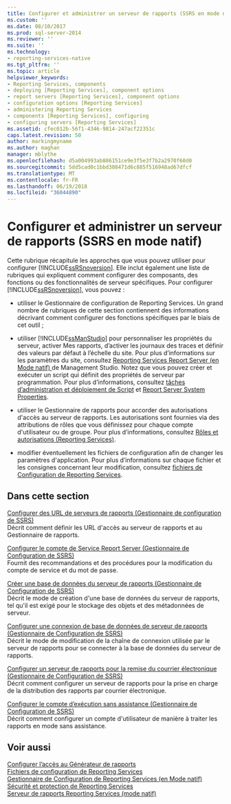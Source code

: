 ```yaml
---
title: Configurer et administrer un serveur de rapports (SSRS en mode natif) | Microsoft Docs
ms.custom: ''
ms.date: 08/10/2017
ms.prod: sql-server-2014
ms.reviewer: ''
ms.suite: ''
ms.technology:
- reporting-services-native
ms.tgt_pltfrm: ''
ms.topic: article
helpviewer_keywords:
- Reporting Services, components
- deploying [Reporting Services], component options
- report servers [Reporting Services], component options
- configuration options [Reporting Services]
- administering Reporting Services
- components [Reporting Services], configuring
- configuring servers [Reporting Services]
ms.assetid: cfec012b-56f1-4346-9814-247acf22351c
caps.latest.revision: 50
author: markingmyname
ms.author: maghan
manager: mblythe
ms.openlocfilehash: d5a004993ab886151ce9e3f5e3f7b2a2970f60d0
ms.sourcegitcommit: 5dd5cad0c1bbd308471d6c885f516948ad67dfcf
ms.translationtype: MT
ms.contentlocale: fr-FR
ms.lasthandoff: 06/19/2018
ms.locfileid: "36044890"
---
```

# <a name="configure-and-administer-a-report-server-ssrs-native-mode"></a>Configurer et administrer un serveur de rapports (SSRS en mode natif)
  Cette rubrique récapitule les approches que vous pouvez utiliser pour configurer [!INCLUDE[ssRSnoversion](../../includes/ssrsnoversion-md.md)]. Elle inclut également une liste de rubriques qui expliquent comment configurer des composants, des fonctions ou des fonctionnalités de serveur spécifiques. Pour configurer [!INCLUDE[ssRSnoversion](../../includes/ssrsnoversion-md.md)], vous pouvez :  
  
-   utiliser le Gestionnaire de configuration de Reporting Services. Un grand nombre de rubriques de cette section contiennent des informations décrivant comment configurer des fonctions spécifiques par le biais de cet outil ;  
  
-   utiliser [!INCLUDE[ssManStudio](../../includes/ssmanstudio-md.md)] pour personnaliser les propriétés du serveur, activer Mes rapports, d’activer les journaux des traces et définir des valeurs par défaut à l’échelle du site. Pour plus d’informations sur les paramètres du site, consultez [Reporting Services Report Server &#40;en Mode natif&#41; ](reporting-services-report-server-native-mode.md) de Management Studio. Notez que vous pouvez créer et exécuter un script qui définit des propriétés de serveur par programmation. Pour plus d’informations, consultez [tâches d’administration et déploiement de Script](../tools/script-deployment-and-administrative-tasks.md) et [Report Server System Properties](../report-server-web-service/net-framework/reporting-services-properties-report-server-system-properties.md).  
  
-   utiliser le Gestionnaire de rapports pour accorder des autorisations d'accès au serveur de rapports. Les autorisations sont fournies via des attributions de rôles que vous définissez pour chaque compte d'utilisateur ou de groupe. Pour plus d’informations, consultez [Rôles et autorisations &#40;Reporting Services&#41;](../security/roles-and-permissions-reporting-services.md).  
  
-   modifier éventuellement les fichiers de configuration afin de changer les paramètres d'application. Pour plus d’informations sur chaque fichier et les consignes concernant leur modification, consultez [fichiers de Configuration de Reporting Services](reporting-services-configuration-files.md).  
  
## <a name="in-this-section"></a>Dans cette section  
 [Configurer des URL de serveurs de rapports &#40;Gestionnaire de configuration de SSRS&#41;](../install-windows/configure-report-server-urls-ssrs-configuration-manager.md)  
 Décrit comment définir les URL d'accès au serveur de rapports et au Gestionnaire de rapports.  
  
 [Configurer le compte de Service Report Server &#40;Gestionnaire de Configuration de SSRS&#41;](../install-windows/configure-the-report-server-service-account-ssrs-configuration-manager.md)  
 Fournit des recommandations et des procédures pour la modification du compte de service et du mot de passe.  
  
 [Créer une base de données du serveur de rapports &#40;Gestionnaire de Configuration de SSRS&#41;](../../sql-server/install/create-a-report-server-database-ssrs-configuration-manager.md)  
 Décrit le mode de création d'une base de données du serveur de rapports, tel qu'il est exigé pour le stockage des objets et des métadonnées de serveur.  
  
 [Configurer une connexion de base de données de serveur de rapports &#40;Gestionnaire de Configuration de SSRS&#41;](../../sql-server/install/configure-a-report-server-database-connection-ssrs-configuration-manager.md)  
 Décrit le mode de modification de la chaîne de connexion utilisée par le serveur de rapports pour se connecter à la base de données du serveur de rapports.  
  
 [Configurer un serveur de rapports pour la remise du courrier électronique &#40;Gestionnaire de Configuration de SSRS&#41;](../../sql-server/install/configure-a-report-server-for-e-mail-delivery-ssrs-configuration-manager.md)  
 Décrit comment configurer un serveur de rapports pour la prise en charge de la distribution des rapports par courrier électronique.  
  
 [Configurer le compte d’exécution sans assistance &#40;Gestionnaire de Configuration de SSRS&#41;](../install-windows/configure-the-unattended-execution-account-ssrs-configuration-manager.md)  
 Décrit comment configurer un compte d'utilisateur de manière à traiter les rapports en mode sans assistance.  
  
## <a name="see-also"></a>Voir aussi  
 [Configurer l’accès au Générateur de rapports](configure-report-builder-access.md)   
 [Fichiers de configuration de Reporting Services](reporting-services-configuration-files.md)   
 [Gestionnaire de Configuration de Reporting Services &#40;en Mode natif&#41;](../../sql-server/install/reporting-services-configuration-manager-native-mode.md)   
 [Sécurité et protection de Reporting Services](../security/reporting-services-security-and-protection.md)   
 [Serveur de rapports Reporting Services &#40;mode natif&#41;](reporting-services-report-server-native-mode.md)  
  
  